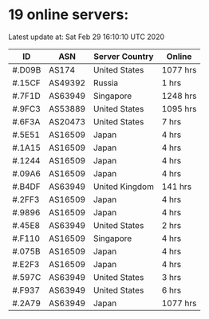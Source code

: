 # 19 online servers:

Latest update at: Sat Feb 29 16:10:10 UTC 2020

| ID | ASN | Server Country | Online |
| -- | --- | -------------- | ------ |
| #.D09B | AS174 | United States | 1077 hrs |
| #.15CF | AS49392 | Russia | 1 hrs |
| #.7F1D | AS63949 | Singapore | 1248 hrs |
| #.9FC3 | AS53889 | United States | 1095 hrs |
| #.6F3A | AS20473 | United States | 7 hrs |
| #.5E51 | AS16509 | Japan | 4 hrs |
| #.1A15 | AS16509 | Japan | 4 hrs |
| #.1244 | AS16509 | Japan | 4 hrs |
| #.09A6 | AS16509 | Japan | 4 hrs |
| #.B4DF | AS63949 | United Kingdom | 141 hrs |
| #.2FF3 | AS16509 | Japan | 4 hrs |
| #.9896 | AS16509 | Japan | 4 hrs |
| #.45E8 | AS63949 | United States | 2 hrs |
| #.F110 | AS16509 | Singapore | 4 hrs |
| #.075B | AS16509 | Japan | 4 hrs |
| #.E2F3 | AS16509 | Japan | 4 hrs |
| #.597C | AS63949 | United States | 3 hrs |
| #.F937 | AS63949 | United States | 6 hrs |
| #.2A79 | AS63949 | Japan | 1077 hrs |

